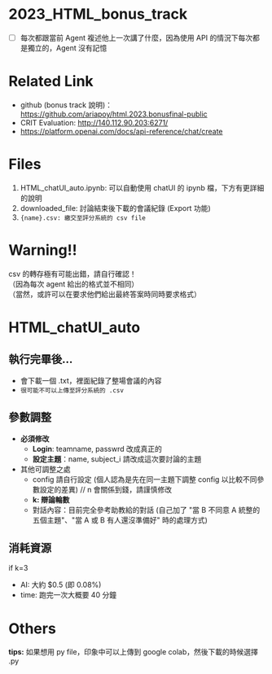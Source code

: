 # 2023_HTML_bonus_track

- [ ] 每次都跟當前 Agent 複述他上一次講了什麼，因為使用 API 的情況下每次都是獨立的，Agent 沒有記憶

# Related Link
+ github (bonus track 說明)：https://github.com/ariapoy/html.2023.bonusfinal-public
+ CRIT Evaluation: http://140.112.90.203:6271/
+ https://platform.openai.com/docs/api-reference/chat/create

# Files
1. HTML_chatUI_auto.ipynb: 可以自動使用 chatUI 的 ipynb 檔，下方有更詳細的說明
2. downloaded_file: 討論結束後下載的會議紀錄 (Export 功能)
3. `{name}.csv: 繳交至評分系統的 csv file`

# Warning!!
csv 的轉存極有可能出錯，請自行確認！  
（因為每次 agent 給出的格式並不相同）  
（當然，或許可以在要求他們給出最終答案時同時要求格式）

# HTML_chatUI_auto
## 執行完畢後...
+ 會下載一個 .txt，裡面紀錄了整場會議的內容
+ `很可能不可以上傳至評分系統的 .csv`

## 參數調整
+ **必須修改**
  - **Login**: teamname, passwrd 改成真正的
  - **設定主題**：name, subject_i 請改成這次要討論的主題
+ 其他可調整之處
  - config 請自行設定 (個人認為是先在同一主題下調整 config 以比較不同參數設定的差異) // n 會關係到錢，請謹慎修改
  - **k: 辯論輪數**
  - 對話內容：目前完全參考助教給的對話 (自己加了 "當 B 不同意 A 統整的五個主題"、"當 A 或 B 有人還沒準備好" 時的處理方式)

## 消耗資源
if k=3
+ AI: 大約 $0.5 (即 0.08%)
+ time: 跑完一次大概要 40 分鐘


# Others
**tips:** 如果想用 py file，印象中可以上傳到 google colab，然後下載的時候選擇 .py
